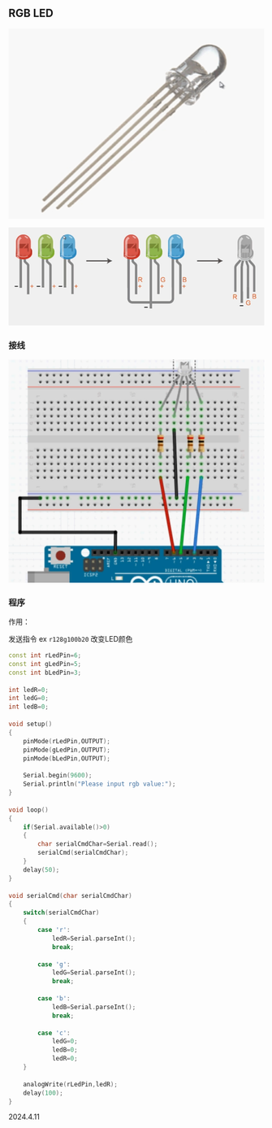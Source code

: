 ## RGB LED

![](./../assets/57.png)

![](./../assets/58.png)

### 接线

![](./../assets/59.png)

### 程序

作用：

发送指令 ex ```r128g100b20``` 改变LED颜色

```c++
const int rLedPin=6;
const int gLedPin=5;
const int bLedPin=3;

int ledR=0;
int ledG=0;
int ledB=0;

void setup()
{
    pinMode(rLedPin,OUTPUT);
    pinMode(gLedPin,OUTPUT);
    pinMode(bLedPin,OUTPUT);

    Serial.begin(9600);
    Serial.println("Please input rgb value:");
}

void loop()
{
    if(Serial.available()>0)
    {
        char serialCmdChar=Serial.read();
        serialCmd(serialCmdChar);
    }
    delay(50);
}

void serialCmd(char serialCmdChar)
{
    switch(serialCmdChar)
    {
        case 'r':
            ledR=Serial.parseInt();
            break;
        
        case 'g':
            ledG=Serial.parseInt();
            break;

        case 'b':
            ledB=Serial.parseInt();
            break;

        case 'c':
            ledG=0;
            ledB=0;
            ledR=0;
    }

    analogWrite(rLedPin,ledR);
    delay(100);
}
```



2024.4.11